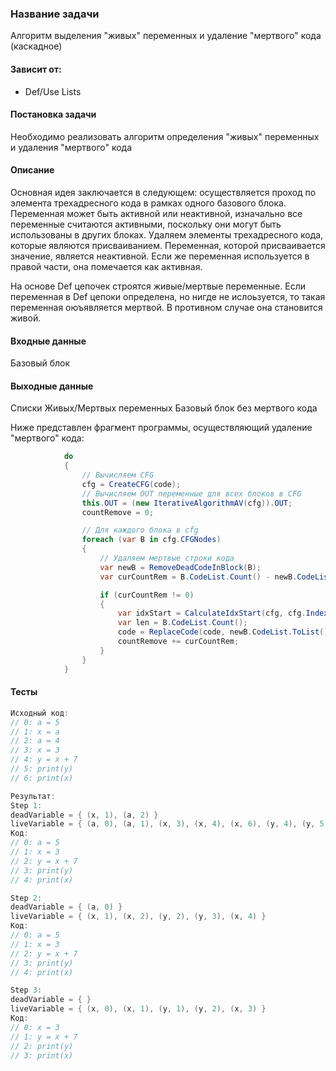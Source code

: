 ### Название задачи
Алгоритм выделения "живых" переменных и удаление "мертвого" кода (каскадное)

#### Зависит от:
* Def/Use Lists

#### Постановка задачи
Необходимо реализовать алгоритм определения "живых" переменных и удаления "мертвого" кода

#### Описание
Основная идея заключается в следующем: осуществляется проход по элемента трехадресного кода в рамках одного базового блока. Переменная может быть активной или неактивной, изначально все переменные считаются активными, поскольку они могут быть использованы в других блоках. Удаляем элементы трехадресного кода, которые являются присваиванием. Переменная, которой присваивается значение, является неактивной. Если же переменная используется в правой части, она помечается как активная.

На основе Def цепочек строятся живые/мертвые переменные. Если переменная в Def цепоки определена, но нигде не
ислоьзуется, то такая переменная оюъявляется мертвой. В противном случае она становится живой.

#### Входные данные 
Базовый блок

#### Выходные данные 
Списки Живых/Мертвых переменных
Базовый блок без мертвого кода

Ниже представлен фрагмент программы, осуществляющий удаление "мертвого" кода:
```csharp
            do
            {
                // Вычисляем CFG
                cfg = CreateCFG(code);
                // Вычисляем OUT переменные для всех блоков в CFG
                this.OUT = (new IterativeAlgorithmAV(cfg)).OUT;
                countRemove = 0;

                // Для каждого блока в cfg
                foreach (var B in cfg.CFGNodes)
                {
                    // Удаляем мертвые строки кода
                    var newB = RemoveDeadCodeInBlock(B);
                    var curCountRem = B.CodeList.Count() - newB.CodeList.Count();

                    if (curCountRem != 0)
                    {
                        var idxStart = CalculateIdxStart(cfg, cfg.IndexOf(B).Value) - countRemove;
                        var len = B.CodeList.Count();
                        code = ReplaceCode(code, newB.CodeList.ToList(), idxStart, len);
                        countRemove += curCountRem;
                    }
                }
            }
   ```
#### Тесты
```csharp
Исходный код:
// 0: a = 5
// 1: x = a
// 2: a = 4
// 3: x = 3
// 4: y = x + 7
// 5: print(y)
// 6: print(x)

Результат:
Step 1:
deadVariable = { (x, 1), (a, 2) }
liveVariable = { (a, 0), (a, 1), (x, 3), (x, 4), (x, 6), (y, 4), (y, 5) }
Код:
// 0: a = 5
// 1: x = 3
// 2: y = x + 7
// 3: print(y)
// 4: print(x)

Step 2:
deadVariable = { (a, 0) }
liveVariable = { (x, 1), (x, 2), (y, 2), (y, 3), (x, 4) }
Код:
// 0: a = 5
// 1: x = 3
// 2: y = x + 7
// 3: print(y)
// 4: print(x)

Step 3:
deadVariable = { }
liveVariable = { (x, 0), (x, 1), (y, 1), (y, 2), (x, 3) }
Код:
// 0: x = 3
// 1: y = x + 7
// 2: print(y)
// 3: print(x)
```             
   

